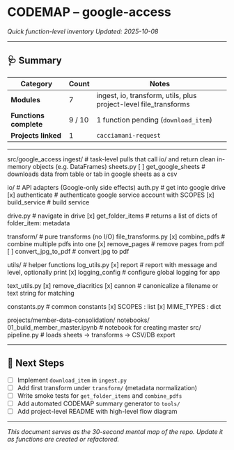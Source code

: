 # CODEMAP – google-access
_Quick function-level inventory_
_Updated: 2025-10-08_

---

## 🩺 Summary

| Category | Count | Notes |
|-----------|--------|-------|
| **Modules** | 7 | ingest, io, transform, utils, plus project-level file_transforms |
| **Functions complete** | 9 / 10 | 1 function pending (`download_item`) |
| **Projects linked** | 1 | `cacciamani-request` |
---

src/google_access
 ingest/                    # task-level pulls that call io/ and return clean in-memory objects (e.g. DataFrames)
    sheets.py
    [ ] get_google_sheets   # downloads data from table or tab in google sheets as a csv

 io/                        # API adapters (Google-only side effects)
   auth.py                  # get into google drive
    [x] authenticate        # authenticate google service account with SCOPES
    [x] build_service       # build service

   drive.py                 # navigate in drive
    [x] get_folder_items    # returns a list of dicts of folder_item: metadata

 transform/                 # pure transforms (no I/O)
    file_transforms.py
    [x] combine_pdfs        # combine multiple pdfs into one
    [x] remove_pages        # remove pages from pdf
    [ ] convert_jpg_to_pdf  # convert jpg to pdf

 utils/                     # helper functions
   log_utils.py
    [x] report              # report with message and level, optionally print
    [x] logging_config      # configure global logging for app

  text_utils.py
    [x] remove_diacritics
    [x] cannon              # canonicalize a filename or text string for matching

constants.py                # common constants
  [x] SCOPES : list
  [x] MIME_TYPES : dict

projects/member-data-consolidation/
  notebooks/
    01_build_member_master.ipynb    # notebook for creating master
  src/
    pipeline.py                     # loads sheets → transforms → CSV/DB export

---

## 🚧 Next Steps

- [ ] Implement `download_item` in `ingest.py`
- [ ] Add first transform under `transform/` (metadata normalization)
- [ ] Write smoke tests for `get_folder_items` and `combine_pdfs`
- [ ] Add automated CODEMAP summary generator to `tools/`
- [ ] Add project-level README with high-level flow diagram

---

_This document serves as the 30-second mental map of the repo. Update it as functions are created or refactored._
